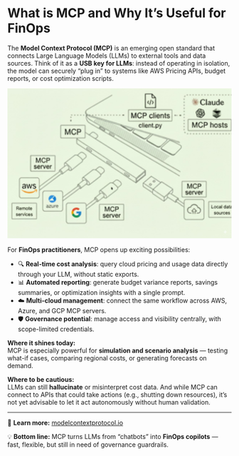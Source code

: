 # What is MCP and Why It’s Useful for FinOps

The **Model Context Protocol (MCP)** is an emerging open standard that connects Large Language Models (LLMs) to external tools and data sources. Think of it as a **USB key for LLMs**: instead of operating in isolation, the model can securely “plug in” to systems like AWS Pricing APIs, budget reports, or cost optimization scripts.

![MCP USB](/images/MCP_USB.jpeg)

For **FinOps practitioners**, MCP opens up exciting possibilities:

- 🔍 **Real-time cost analysis**: query cloud pricing and usage data directly through your LLM, without static exports.  
- 📊 **Automated reporting**: generate budget variance reports, savings summaries, or optimization insights with a single prompt.  
- ☁️ **Multi-cloud management**: connect the same workflow across AWS, Azure, and GCP MCP servers.  
- 🛡️ **Governance potential**: manage access and visibility centrally, with scope-limited credentials.



**Where it shines today:**  
MCP is especially powerful for **simulation and scenario analysis** — testing what-if cases, comparing regional costs, or generating forecasts on demand.



**Where to be cautious:**  
LLMs can still **hallucinate** or misinterpret cost data. And while MCP can connect to APIs that could take actions (e.g., shutting down resources), it’s not yet advisable to let it act autonomously without human validation.

---

📖 **Learn more:** [modelcontextprotocol.io](https://modelcontextprotocol.io)  

💡 **Bottom line:** MCP turns LLMs from “chatbots” into **FinOps copilots** — fast, flexible, but still in need of governance guardrails.
